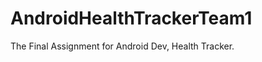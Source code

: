 AndroidHealthTrackerTeam1
========================

The Final Assignment for Android Dev, Health Tracker.
